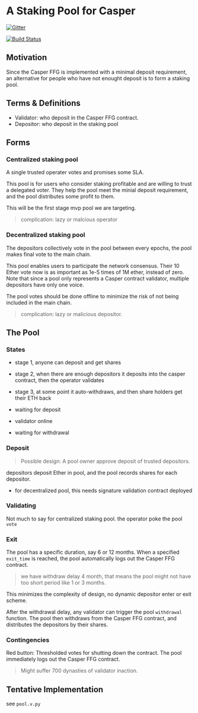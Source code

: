 # A Staking Pool for Casper

[![Gitter](https://badges.gitter.im/ethereum/casper.svg)](https://gitter.im/ethereum/casper?utm_source=badge&utm_medium=badge&utm_campaign=pr-badge)

[![Build Status](https://travis-ci.org/ChihChengLiang/mvp-pool.svg?branch=master)](https://travis-ci.org/ChihChengLiang/mvp-pool)

## Motivation

Since the Casper FFG is implemented with a minimal deposit requirement, an alternative for people who have not enought deposit is to form a staking pool.


## Terms & Definitions

- Validator: who deposit in the Casper FFG contract.
- Depositor: who deposit in the staking pool

## Forms

### Centralized staking pool

A single trusted operater votes and promises some SLA.

This pool is for users who consider staking profitable and are willing to trust a delegated voter. They help the pool meet the minial deposit requirement, and the pool distributes some profit to them.


This will be the first stage mvp pool we are targeting.

> complication: lazy or malcious operator


### Decentralized staking pool

The depositors collectively vote in the pool between every epochs, the pool makes final vote to the main chain.

This pool enables users to participate the network consensus. Their 10 Ether vote now is as important as 1e-5 times of 1M ether, instead of zero. Note that since a pool only represents a Casper contract validator, multiple depositors have only one voice.

The pool votes should be done offline to minimize the risk of not being included in the main chain.

> complication: lazy or malicious depositor.

## The Pool

### States

- stage 1, anyone can deposit and get shares
- stage 2, when there are enough depositors it deposits into the casper contract, then the operator validates
- stage 3, at some point it auto-withdraws, and then share holders get their ETH back


- waiting for deposit
- validator online
- waiting for withdrawal

### Deposit

> Possible design: A pool owner approve deposit of trusted depositors.

depositors deposit Ether in pool, and the pool records shares for each depositor.

- for decentralized pool, this needs signature validation contract deployed

### Validating

Not much to say for centralized staking pool. the operator poke the pool `vote`


### Exit

The pool has a specific duration, say 6 or 12 months. When a specified `exit_time` is reached, the pool automatically logs out the Casper FFG contract.

> we have withdraw delay 4 month, that means the pool might not have too short period like 1 or 3 months.

This minimizes the complexity of design, no dynamic depositor enter or exit scheme.

After the withdrawal delay, any validator can trigger the pool `withdrawal` function. The pool then withdraws from the Casper FFG contract, and distributes the depositors by their shares.


### Contingencies

Red button: Thresholded votes for shutting down the contract. The pool immediately logs out the Casper FFG contract.

> Might suffer 700 dynasties of validator inaction.


## Tentative Implementation

see `pool.v.py`